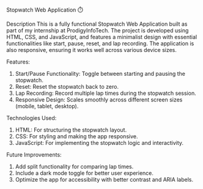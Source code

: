 Stopwatch Web Application ⏱️

Description
This is a fully functional Stopwatch Web Application built as part of my internship at ProdigyInfoTech. The project is developed using HTML, CSS, and JavaScript, and features a minimalist design with essential functionalities like start, pause, reset, and lap recording. The application is also responsive, ensuring it works well across various device sizes.

Features:
1. Start/Pause Functionality: Toggle between starting and pausing the stopwatch.
2. Reset: Reset the stopwatch back to zero.
3. Lap Recording: Record multiple lap times during the stopwatch session.
4. Responsive Design: Scales smoothly across different screen sizes (mobile, tablet, desktop).

Technologies Used:
1. HTML: For structuring the stopwatch layout.
2. CSS: For styling and making the app responsive.
3. JavaScript: For implementing the stopwatch logic and interactivity.

Future Improvements:
1. Add split functionality for comparing lap times.
2. Include a dark mode toggle for better user experience.
3. Optimize the app for accessibility with better contrast and ARIA labels.
